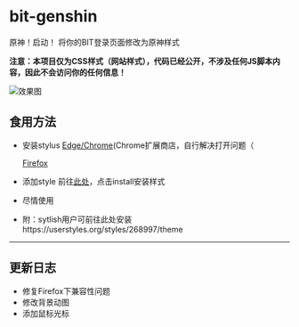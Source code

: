 # bit-genshin
原神！启动！
将你的BIT登录页面修改为原神样式

**注意：本项目仅为CSS样式（网站样式），代码已经公开，不涉及任何JS脚本内容，因此不会访问你的任何信息！**

![效果图](https://www.z4a.net/images/2023/08/29/92b1e3463bbce3372160c29fe6b5aa1e.png)

## 食用方法

- 安装stylus
  [Edge/Chrome](https://chrome.google.com/webstore/detail/stylus/clngdbkpkpeebahjckkjfobafhncgmne)(Chrome扩展商店，自行解决打开问题（
  
  [Firefox](https://addons.mozilla.org/zh-CN/firefox/addon/styl-us/)
- 添加style
  前往[此处](https://userstyles.world/style/11791/default-slug)，点击install安装样式
- 尽情使用

- 附：sytlish用户可前往此处安装https://userstyles.org/styles/268997/theme
------------------
## 更新日志

- 修复Firefox下兼容性问题
- 修改背景动图
- 添加鼠标光标
